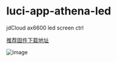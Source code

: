 # luci-app-athena-led
jdCloud ax6600 led screen ctrl

[推荐固件下载地址](https://github.com/VIKINGYFY/OpenWRT-CI/releases)


![image](https://github.com/user-attachments/assets/a2bcf6af-4e29-49d4-b183-799f68b74efb)
